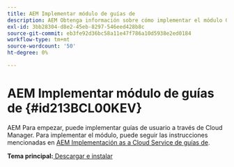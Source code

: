 ```yaml
---
title: AEM Implementar módulo de guías de
description: AEM Obtenga información sobre cómo implementar el módulo Guías de
exl-id: 3bb28304-d8e2-45eb-8297-546eed428b8c
source-git-commit: eb3fe92d36bc58a11e47f786a10d5938e2ed0184
workflow-type: tm+mt
source-wordcount: '50'
ht-degree: 0%

---
```


# AEM Implementar módulo de guías de {#id213BCL00KEV}

AEM Para empezar, puede implementar guías de usuario a través de Cloud Manager. Para implementar el módulo, puede seguir las instrucciones mencionadas en [AEM Implementación as a Cloud Service de guías de](https://experienceleague.adobe.com/docs/experience-manager-xml-documentation-learn/tutorials/release-info/release-notes/cloud-release-notes/deploy-xml-on-aemaacs.html).

**Tema principal:**[ Descargar e instalar](download-install.md)
